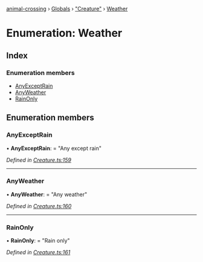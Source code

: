 [animal-crossing](../README.md) › [Globals](../globals.md) › ["Creature"](../modules/_creature_.md) › [Weather](_creature_.weather.md)

# Enumeration: Weather

## Index

### Enumeration members

* [AnyExceptRain](_creature_.weather.md#anyexceptrain)
* [AnyWeather](_creature_.weather.md#anyweather)
* [RainOnly](_creature_.weather.md#rainonly)

## Enumeration members

###  AnyExceptRain

• **AnyExceptRain**: = "Any except rain"

*Defined in [Creature.ts:159](https://github.com/Norviah/animal-crossing/blob/ac736df/module/types/Creature.ts#L159)*

___

###  AnyWeather

• **AnyWeather**: = "Any weather"

*Defined in [Creature.ts:160](https://github.com/Norviah/animal-crossing/blob/ac736df/module/types/Creature.ts#L160)*

___

###  RainOnly

• **RainOnly**: = "Rain only"

*Defined in [Creature.ts:161](https://github.com/Norviah/animal-crossing/blob/ac736df/module/types/Creature.ts#L161)*
